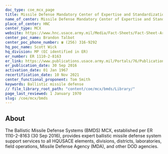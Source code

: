 ```yaml
---
doc_type: coe_mcx_page
title: Missile Defense Mandatory Center of Expertise and Standardization
name_of_center: Missile Defense Mandatory Center of Expertise and Standardization
place_of_center: HNC
center_type: MCX
website: https://www.hnc.usace.army.mil/Media/Fact-Sheets/Fact-Sheet-Article-View/Article/622664/ballistic-missile-defense/
center_poc_name: Brandon Talbot
center_poc_phone_number: ☎ (256) 316-9292
hq_poc_name: Scott Wick
hq_division: MP (EC identified in ER)
er_number: ER 1110-2-8163
er_link: https://www.publications.usace.army.mil/Portals/76/Publications/EngineerRegulations/ER_1110-2-8163.pdf?ver=zccDjH50M11uFXTio2zR7w%3d%3d
er_publication_date: 30 Sep 2016
activation_date: 01 Jan 1967
recertification_date: 10 Nov 2021
center_functional_proponent: Tom Smith
keywords: Ballistic missile defense
// file_library_root_path: "content/coe/mcx/bmds/Library/"
page_last_reviewed: 1 January 1970
slug: /coe/mcx/bmds
---
```


## About

The Ballistic Missile Defense Systems (BMDS) MCX, established per ER 1110-2-8163 (30 Sep 2016), provides expert ballistic missile defense system support services to all HQUSACE elements, divisions, districts, laboratories, field operations, Missile Defense Agency (MDA), and other DOD agencies.
